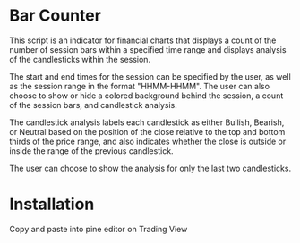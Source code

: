 # Bar Counter

This script is an indicator for financial charts that displays a count of the number of session bars within a specified time range and displays analysis of the candlesticks within the session. 

The start and end times for the session can be specified by the user, as well as the session range in the format "HHMM-HHMM". The user can also choose to show or hide a colored background behind the session, a count of the session bars, and candlestick analysis. 

The candlestick analysis labels each candlestick as either Bullish, Bearish, or Neutral based on the position of the close relative to the top and bottom thirds of the price range, and also indicates whether the close is outside or inside the range of the previous candlestick. 

The user can choose to show the analysis for only the last two candlesticks.

# Installation

Copy and paste into pine editor on Trading View
